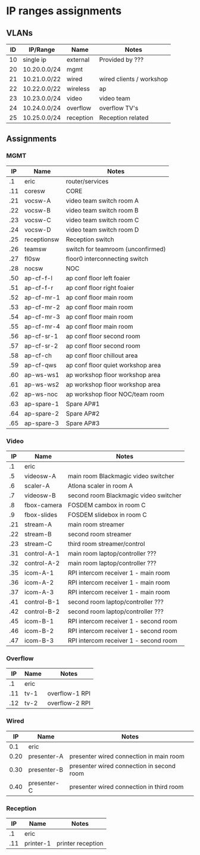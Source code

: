 # IP ranges assignments

## VLANs
ID | IP/Range | Name | Notes
---|----------|------|---------
10 | single ip | external | Provided by ???
20 | 10.20.0.0/24 | mgmt |
21 | 10.21.0.0/22 | wired | wired clients / workshop
22 | 10.22.0.0/22 | wireless | ap
23 | 10.23.0.0/24 | video | video team
24 | 10.24.0.0/24 | overflow | overflow TV's
25 | 10.25.0.0/24 | reception | Reception related

## Assignments

### MGMT
IP | Name | Notes
---|------|------
.1 | eric | router/services
.11 | coresw | CORE
.21 | vocsw-A | video team switch room A
.22 | vocsw-B | video team switch room B
.23 | vocsw-C | video team switch room C
.24 | vocsw-D | video team switch room D
.25 | receptionsw | Reception switch
.26 | teamsw | switch for teamroom (unconfirmed)
.27 | fl0sw | floor0 interconnecting switch
.28 | nocsw | NOC
.50 | ap-cf-f-l | ap conf floor left foaier
.51 | ap-cf-f-r | ap conf floor right foaier
.52 | ap-cf-mr-1 | ap conf floor main room
.53 | ap-cf-mr-2 | ap conf floor main room
.54 | ap-cf-mr-3 | ap conf floor main room
.55 | ap-cf-mr-4 | ap conf floor main room
.56 | ap-cf-sr-1 | ap conf floor second room
.57 | ap-cf-sr-2 | ap conf floor second room
.58 | ap-cf-ch   | ap conf floor chillout area
.59 | ap-cf-qws  | ap conf floor quiet workshop area
.60 | ap-ws-ws1  | ap workshop floor workshop area
.61 | ap-ws-ws2  | ap workshop floor workshop area
.62 | ap-ws-noc  | ap workshop floor NOC/team room
.63 | ap-spare-1 | Spare AP#1
.64 | ap-spare-2 | Spare AP#2
.65 | ap-spare-3 | Spare AP#3

### Video
IP | Name | Notes
---|------|------
.1 | eric |
.5 | videosw-A | main room Blackmagic video switcher
.6 | scaler-A | Atlona scaler in room A
.7 | videosw-B | second room Blackmagic video switcher
.8 | fbox-camera | FOSDEM cambox in room C
.9 | fbox-slides | FOSDEM slidebox in room C
.21 | stream-A | main room streamer
.22 | stream-B | second room streamer
.23 | stream-C | third room streamer/control
.31 | control-A-1 | main room laptop/controller ???
.32 | control-A-2 | main room laptop/controller ???
.35 | icom-A-1 | RPI intercom receiver 1 - main room
.36 | icom-A-2 | RPI intercom receiver 1 - main room
.37 | icom-A-3 | RPI intercom receiver 1 - main room
.41 | control-B-1 | second room laptop/controller ???
.42 | control-B-2 | second room laptop/controller ???
.45 | icom-B-1 | RPI intercom receiver 1 - second room
.46 | icom-B-2 | RPI intercom receiver 1 - second room
.47 | icom-B-3 | RPI intercom receiver 1 - second room

### Overflow
IP | Name | Notes
---|------|------
.1 | eric |
.11 | tv-1 | overflow-1 RPI
.12 | tv-2 | overflow-2 RPI

### Wired
IP | Name | Notes
---|------|------
0.1 | eric |
0.20 | presenter-A | presenter wired connection in main room
0.30 | presenter-B | presenter wired connection in second room
0.40 | presenter-C | presenter wired connection in third room

### Reception
IP | Name | Notes
---|------|------
.1 | eric |
.11 | printer-1 | printer reception
